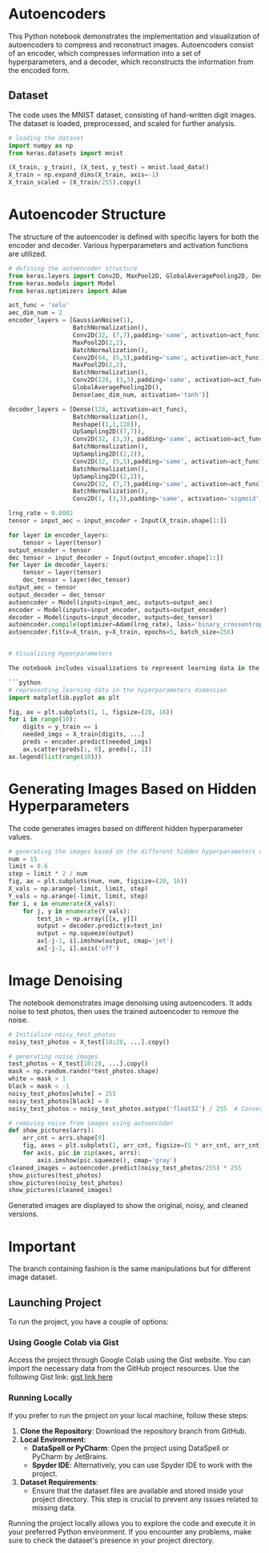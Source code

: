 # Autoencoders

This Python notebook demonstrates the implementation and visualization of autoencoders to compress and reconstruct images. Autoencoders consist of an encoder, which compresses information into a set of hyperparameters, and a decoder, which reconstructs the information from the encoded form.

## Dataset

The code uses the MNIST dataset, consisting of hand-written digit images. The dataset is loaded, preprocessed, and scaled for further analysis.

```python
# loading the dataset
import numpy as np
from keras.datasets import mnist

(X_train, y_train), (X_test, y_test) = mnist.load_data()
X_train = np.expand_dims(X_train, axis=-1)
X_train_scaled = (X_train/255).copy()

```

# Autoencoder Structure

The structure of the autoencoder is defined with specific layers for both the encoder and decoder. Various hyperparameters and activation functions are utilized.

````python
# defining the autoencoder structure
from keras.layers import Conv2D, MaxPool2D, GlobalAveragePooling2D, Dense, Input, Reshape, UpSampling2D, BatchNormalization, GaussianNoise
from keras.models import Model
from keras.optimizers import Adam

act_func = 'selu'
aec_dim_num = 2
encoder_layers = [GaussianNoise(1),
                  BatchNormalization(),
                  Conv2D(32, (7,7),padding='same', activation=act_func),
                  MaxPool2D(2,2),
                  BatchNormalization(),
                  Conv2D(64, (5,5),padding='same', activation=act_func),
                  MaxPool2D(2,2),
                  BatchNormalization(),
                  Conv2D(128, (3,3),padding='same', activation=act_func),
                  GlobalAveragePooling2D(),
                  Dense(aec_dim_num, activation='tanh')]

decoder_layers = [Dense(128, activation=act_func),
                  BatchNormalization(),
                  Reshape((1,1,128)),
                  UpSampling2D((7,7)),
                  Conv2D(32, (3,3), padding='same', activation=act_func),
                  BatchNormalization(),
                  UpSampling2D((2,2)),
                  Conv2D(32, (5,5),padding='same', activation=act_func),
                  BatchNormalization(),
                  UpSampling2D((2,2)),
                  Conv2D(32, (7,7),padding='same', activation=act_func),
                  BatchNormalization(),
                  Conv2D(1, (3,3),padding='same', activation='sigmoid')]

lrng_rate = 0.0002
tensor = input_aec = input_encoder = Input(X_train.shape[1:])

for layer in encoder_layers:
    tensor = layer(tensor)
output_encoder = tensor
dec_tensor = input_decoder = Input(output_encoder.shape[1:])
for layer in decoder_layers:
    tensor = layer(tensor)
    dec_tensor = layer(dec_tensor)
output_aec = tensor
output_decoder = dec_tensor
autoencoder = Model(inputs=input_aec, outputs=output_aec)
encoder = Model(inputs=input_encoder, outputs=output_encoder)
decoder = Model(inputs=input_decoder, outputs=dec_tensor)
autoencoder.compile(optimizer=Adam(lrng_rate), loss='binary_crossentropy')
autoencoder.fit(x=X_train, y=X_train, epochs=5, batch_size=256)


# Visualizing Hyperparameters

The notebook includes visualizations to represent learning data in the hyperparameters dimension.

```python
# representing learning data in the hyperparameters dimension
import matplotlib.pyplot as plt

fig, ax = plt.subplots(1, 1, figsize=(20, 16))
for i in range(10):
    digits = y_train == i
    needed_imgs = X_train[digits, ...]
    preds = encoder.predict(needed_imgs)
    ax.scatter(preds[:, 0], preds[:, 1])
ax.legend(list(range(10)))
````

# Generating Images Based on Hidden Hyperparameters

The code generates images based on different hidden hyperparameter values.

```python
# generating the images based on the different hidden hyperparameters value
num = 15
limit = 0.6
step = limit * 2 / num
fig, ax = plt.subplots(num, num, figsize=(20, 16))
X_vals = np.arange(-limit, limit, step)
Y_vals = np.arange(-limit, limit, step)
for i, x in enumerate(X_vals):
    for j, y in enumerate(Y_vals):
        test_in = np.array([[x, y]])
        output = decoder.predict(x=test_in)
        output = np.squeeze(output)
        ax[-j-1, i].imshow(output, cmap='jet')
        ax[-j-1, i].axis('off')

```

# Image Denoising

The notebook demonstrates image denoising using autoencoders. It adds noise to test photos, then uses the trained autoencoder to remove the noise.

```python
# Initialize noisy_test_photos
noisy_test_photos = X_test[10:20, ...].copy()

# generating noise images
test_photos = X_test[10:20, ...].copy()
mask = np.random.randn(*test_photos.shape)
white = mask > 1
black = mask < -1
noisy_test_photos[white] = 255
noisy_test_photos[black] = 0
noisy_test_photos = noisy_test_photos.astype('float32') / 255  # Convert to float

# removing noise from images using autoencoder
def show_pictures(arrs):
    arr_cnt = arrs.shape[0]
    fig, axes = plt.subplots(1, arr_cnt, figsize=(5 * arr_cnt, arr_cnt))
    for axis, pic in zip(axes, arrs):
        axis.imshow(pic.squeeze(), cmap='gray')
cleaned_images = autoencoder.predict(noisy_test_photos/255) * 255
show_pictures(test_photos)
show_pictures(noisy_test_photos)
show_pictures(cleaned_images)
```

Generated images are displayed to show the original, noisy, and cleaned versions.

# Important
The branch containing fashion is the same manipulations but for different image dataset.

## Launching Project

To run the project, you have a couple of options:

### Using Google Colab via Gist

Access the project through Google Colab using the Gist website. You can import the necessary data from the GitHub project resources. Use the following Gist link: [gist link here](https://gist.github.com/RobertNeat/91b9911ee45190680f4c815164cdebc9)

### Running Locally

If you prefer to run the project on your local machine, follow these steps:

1. **Clone the Repository**: Download the repository branch from GitHub.
2. **Local Environment**:
   - **DataSpell or PyCharm**: Open the project using DataSpell or PyCharm by JetBrains.
   - **Spyder IDE**: Alternatively, you can use Spyder IDE to work with the project.
3. **Dataset Requirements**:
   - Ensure that the dataset files are available and stored inside your project directory. This step is crucial to prevent any issues related to missing data.

Running the project locally allows you to explore the code and execute it in your preferred Python environment. If you encounter any problems, make sure to check the dataset's presence in your project directory.
